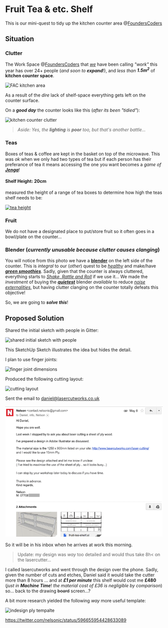 # Fruit Tea & etc. Shelf

This is our mini-quest to tidy up the kitchen counter area @[FoundersCoders](http://foundersandcoders.org/)

## Situation

### Clutter

The Work Space @[FoundersCoders](http://foundersandcoders.org) that [*we*](https://github.com/dwyl) have been calling *"work"* this year
has over 24+ people (*and soon to* ***expand***!), and *less than* ***1.5m<sup>2</sup>*** of **kitchen counter space**.

![FAC kitchen area](http://i.imgur.com/GMXYohn.jpg)

As a result of the *dire* lack of shelf-space everything gets left on the
counter surface.

On a ***good day*** the counter looks like this (*after its been "tidied"*):

![kitchen counter clutter](http://i.imgur.com/DwVqzle.jpg)

> *Aside: Yes, the* ***lighting*** *is* ***poor*** *too, but that's another battle...*

### Teas

Boxes of teas & coffee are kept in the basket on top of the microwave. This was *ok* when we only had two types of tea but if each person has their preferance of tea it means accessing the one you want becomes a *game of* [***Jenga***](https://youtu.be/4w5kvC-zngY?t=4m33s)!

#### Shelf Height: 20cm

measured the height of a range of tea boxes to determine how high the teas shelf needs to be:

[![tea height](https://pbs.twimg.com/media/CEUZx9gWMAAGxP9.jpg)](https://twitter.com/nelsonic/status/595910881080410112)

### Fruit

We do not have a designated place to put/store fruit so it often goes in a bowl/plate on the counter...


### Blender (*currently unusable because clutter causes clanging*)

You will notice from this photo we have a [**blender**](https://www.vitamix.com/Commercial/Products/Beverage-Blenders/The-Quiet-One) on the left side of the counter. This is *integral* to our (*other*) quest to be [*healthy*](https://github.com/nelsonic/health) and make/have [***green smoothies***](https://github.com/nelsonic/health/issues/3). Sadly,
given that the counter is always cluttered, everything starts to [*Shake, Rattle and Roll*](https://youtu.be/8B7xr_EjbzE) if we use it... We made the *investment* of buying the
[***quietest***](https://youtu.be/LazfnLAVKTA?t=3s) blender *available* to reduce
[*noise externalities*](http://www.econlife.com/noise-pollution-creates-negative-externalities/), but having clutter clanging on the counter totally defeats this objective!

So, we are going to ***solve this***!

## Proposed Solution

Shared the initial sketch with people in Gitter:

![shared initial sketch with people](http://i.imgur.com/vOL1bDN.png)

This SketchUp Sketch illustrates the idea but hides the detail.

I plan to use finger joints:

![finger joint dimensions](http://i.imgur.com/t9nqvfp.png)

Produced the following cutting layout:

![cutting layout](https://raw.githubusercontent.com/nelsonic/fruit-tea-shelf/master/complete-sheet-for-cutting.png)

Sent the email to daniel@lasercutworks.co.uk

![email to lasercutworks](https://raw.githubusercontent.com/nelsonic/fruit-tea-shelf/master/email-to-lasercutworks.png)

So it will be in his inbox when he arrives at work this morning.


> Update: my design was *way* too detailed and would thus take 8h< on the lasercutter...

I called lasercutworks and went through the design over the phone. Sadly,
given the number of cuts and etches,
Daniel said it would take the cutter more than 8 hours ... and at ***£1 per minute*** this shelf would cost me **£480** (*just in* ***Machine Time***! *the material cost of £36 is negligible by comparison*) so... back to the drawing ~~board~~ screen...?

A bit more research yielded the following *way* more useful template:

![indesign ply tempalte](https://pbs.twimg.com/media/CEe_bWMVEAE_dxn.png)

https://twitter.com/nelsonic/status/596655954428633089
